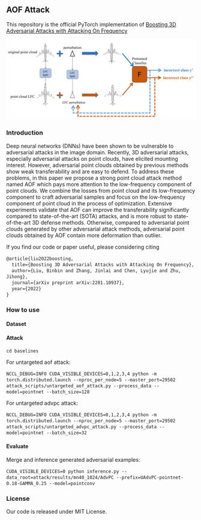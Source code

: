 ## AOF Attack

This repository is the official PyTorch implementation of [Boosting 3D Adversarial Attacks with Attacking On Frequency](https://arxiv.org/pdf/2201.10937)

![samples](imgs/AOF.png)

### Introduction
Deep neural networks (DNNs) have been shown to be vulnerable to adversarial attacks in the image domain. Recently, 3D adversarial attacks, especially adversarial attacks on point clouds, have elicited mounting interest. However, adversarial point clouds obtained by previous methods show weak transferability and are easy to defend. To address these problems, in this paper we propose a strong point cloud attack method named AOF which pays more attention to the low-frequency component of point clouds. We combine the losses from point cloud and its low-frequency component to craft adversarial samples and focus on the low-frequency component of point cloud in the process of optimization. Extensive experiments validate that AOF can improve the transferability significantly compared to state-of-the-art (SOTA) attacks, and is more robust to state-of-the-art 3D defense methods. Otherwise, compared to adversarial point clouds generated by other adversarial attack methods, adversarial point clouds obtained by AOF contain more deformation than outlier.



If you find our code or paper useful, please considering citing

```
@article{liu2022boosting,
  title={Boosting 3D Adversarial Attacks with Attacking On Frequency},
  author={Liu, Binbin and Zhang, Jinlai and Chen, Lyujie and Zhu, Jihong},
  journal={arXiv preprint arXiv:2201.10937},
  year={2022}
}
```

### How to use

#### Dataset


#### Attack
```
cd baselines
```
For untargeted aof attack:
```
NCCL_DEBUG=INFO CUDA_VISIBLE_DEVICES=0,1,2,3,4 python -m torch.distributed.launch --nproc_per_node=5 --master_port=29502 attack_scripts/untargeted_aof_attack.py --process_data --model=pointnet --batch_size=128
```

For untargeted advpc attack:
```
NCCL_DEBUG=INFO CUDA_VISIBLE_DEVICES=0,1,2,3,4 python -m torch.distributed.launch --nproc_per_node=5 --master_port=29502 attack_scripts/untargeted_advpc_attack.py --process_data --model=pointnet --batch_size=32
```

#### Evaluate
Merge and inference generated adversarial examples:
```
CUDA_VISIBLE_DEVICES=0 python inference.py --data_root=attack/results/mn40_1024/AdvPC --prefix=UAdvPC-pointnet-0.18-GAMMA_0.25 --model=pointconv
```

### License
Our code is released under MIT License.